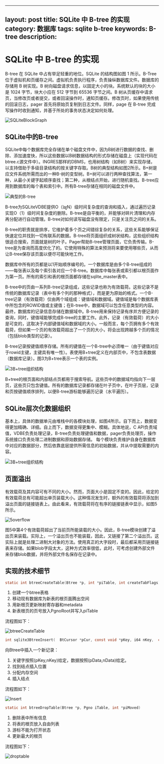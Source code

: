 
---
layout: post
title: SQLite 中 B-tree 的实现
category: 数据库
tags: sqlite b-tree
keywords: B-tree
description:
---

# SQLite 中 B-tree 的实现

B-tree 在 SQLite 中占有举足轻重的地位。SQLite 的结构图如图 1 所示。B-Tree 位于虚拟机和页缓存之间。虚拟机负责执行程序，负责操纵数据库文件。数据库的存储用 B 树实现。B 树向磁盘请求信息，以固定大小的块。系统默认的块的大小是 1024 字节，块大小应在 512 字节到 65536 字节之间。B 树从页缓存中请求页，当修改页或者提交，或者回滚操作时，通知页缓存。修改页时，如果使用传统的回滚日志，pager 首先将原始页复制到日志文件。同样，page 在 B-tree 完成写操作时收到通知，并基于所处的事务状态决定如何处理。

![SQLiteBlockGraph](/assets/img/post/20170821/SQLiteBlockGraph.jpg)

## SQLite中的B-tree

SQLite中每个数据库完全存储在单个磁盘文件中，因为B树进行数据的查找、删除、添加速度快，所以这些数据以B树数据结构的形式存储在磁盘上（实现代码在btree.c源文件中）。INGRES那样的DBMS，也用树结构（如B树）来实现存储，以支持借助于多级目录结构的按关键字存取。B树的典型结构如图2所示。B+树是应文件系统所需而出的一种B-树的变型树。B+树可以进行两种查找算法，第一种，从最小关键字起顺序查找；第二种，从根结点开始，进行随机查找。B-tree应用到数据库的每个表和索引中。所有B-tree存储在相同的磁盘文件中。

![典型的B-tree](/assets/img/post/20170821/典型的B-tree.jpg)


B-tree为SQLiteVDBE提供O（㏒N）级时间复杂度的查询和插入，通过遍历记录实现O（1）级时间复杂度的删除。B-tree是自平衡的，并能够对碎片清理和内存再分配进行自动管理。B-tree对如何读写磁盘没有限定，只是关注页之间的关系。

B-tree的职责就是排序，它维护着多个页之间错综复杂的关系，这些关系能够保证快速定位并找到一切有联系的数据。B-tree将页面组织成树状结构，这些组织结构很适合搜索，页面就是树的叶子。Pager帮助B-tree管理页面，它负责传输。B-tree是为查询而高度优化了的。它使用特殊的算法来预测将来要使用哪些页，从而让B-tree保存该页面以便尽可能快地工作。

数据库中所有的页都是以1开始顺序编号的。一个数据库是由多个B-tree组成的——每张表以及每个索引各对应一个B-tree。数据库中每张表或索引都以根页面作为第一页。所有的索引和表的根页面都存储在sqlite_master表中。

B-tree中的页由一系列B-tree记录组成，这些记录也称为有效载荷。这些记录不是传统的数据库记录（表中有多个列的那种格式），而是更为原始的格式。一个B-tree记录（有效载荷）仅由两个域组成：键值域和数据域。键值域是每个数据库表中所包含的ROWID值或主键值；在B-tree中，数据域可以包含任意类型的内容。最终，数据库的记录信息存储在数据域中。B-tree用来保持记录有序并方便记录的查询，同时，键值域能够完成B-tree的主要工作。此外，记录（有效载荷）的大小是可变的，这取决于内部键值域和数据域的大小。一般而言，每个页拥有多个有效载荷，但如果一个页的有效载荷超出了一个页的大小，将会出现跨越多个页的情况（包括blob类型的记录）。

B-tree记录按键值顺序存储。所有的键值在一个B-tree中必须唯一（由于键值对应于rowid主键，主键具有唯一性）。表使用B+tree定义在内部页中，不包含表数据（数据库记录）。图3为B+tree表示一个表的实例。

![3B+tree组织结构](/assets/img/post/20170821/3B+tree组织结构.jpg)

B+tree的根页面和内部结点页都用于搜索导航。这些页中的数据域均指向下一层页，这些页只包含键值。所有的数据库记录都存储在叶子页中，在叶子页层，记录和页按键值顺序排列，以便B-tree游标能够遍历记录（水平遍历）。

## SQLite层次化数据组织

基本上，具体的数据单元由堆栈中的各模块处理，如图4所示。自下而上，数据变得更加精确、详细。自上而下，数据变得更集中、模糊。具体地说，C API负责域值，VDBE负责处理记录，B-tree负责处理键值和数据，pager负责处理页，操作系统接口负责处理二进制数据和原始数据存储。 每个模块负责维护自身在数据库中对应的数据部分，然后依靠底层提供所需信息的初始数据，并从中提取需要的内容。

![3B+tree组织结构](/assets/img/post/20170821/4hierarchicalorganization.jpg)

## 页面溢出

有效载荷及其内容可有不同的大小。然而，页面大小是固定不变的。因此，给定的有效载荷总有可能超出单页装载大小。这种情况发生时，额外的有效载荷将添加到溢出页面的链接链表上。由此看来，有效载荷将在有序的链接链表中显示，如图5所示。

![5overflow](/assets/img/post/20170821/5overflow.jpg)

图5中第4个有效载荷超出了当前页所能装载的大小。因此，B-tree模块创建了溢出页来装载。实际上，一个溢出页也不能装载，因此，又链接了第二个溢出页。这实际上就是处理二进制大对象的方法。使用真正的大字段时，最后都采用页链接链表来存储。如果blob字段太大，这种方式效率很低，此时，可考虑创建外部文件来存储blob数据，并将外部文件名保存在记录中。

## 实现的技术细节

```c
static int btreeCreateTable(Btree *p, int *piTable, int createTabFlags)
```

1. 创建一个btree表格
2. 移动现有数据库为新表的根页面腾出空间
3. 用新根页更新映射寄存器和metadata
4. 新表根页的页号放入PgnoRoot并写入piTable

流程图如下：

![btreeCreateTable](/assets/img/post/20170821/btreeCreateTable.jpg)

```c
int sqlite3BtreeInsert(  BtCursor *pCur, const void *pKey, i64 nKey,  const void *pData, int nData, int nZero,  int appendBias, int seekResult)
```

向Btree中插入一个新记录：

1. 关键字按照(pKey,nKey)给定，数据按照(pData,nData)给定。
2. 找到结点插入位置
3. 分配内存空间
4. 插入结点

流程图如下：

![Insert](/assets/img/post/20170821/Insert.jpg)

```c
static int btreeDropTable(Btree *p, Pgno iTable, int *piMoved)
```

1. 删除表中所有信息
2. 将表的根页放入自由列表
3. 游标不能为打开状态
4. 更新最大的根页

流程图如下：

![droptable](/assets/img/post/20170821/droptable.jpg)

